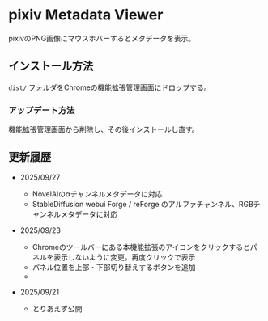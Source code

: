 # pixiv Metadata Viewer

pixivのPNG画像にマウスホバーするとメタデータを表示。

## インストール方法

`dist/` フォルダをChromeの機能拡張管理画面にドロップする。

### アップデート方法

機能拡張管理画面から削除し、その後インストールし直す。

## 更新履歴

- 2025/09/27
  - NovelAIのαチャンネルメタデータに対応
  - StableDiffusion webui Forge / reForge のアルファチャンネル、RGBチャンネルメタデータに対応

- 2025/09/23
  - Chromeのツールバーにある本機能拡張のアイコンをクリックするとパネルを表示しないように変更。再度クリックで表示
  - パネル位置を上部・下部切り替えするボタンを追加
  - 
- 2025/09/21
  - とりあえず公開